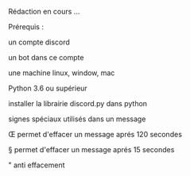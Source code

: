 Rédaction en cours ...

Prérequis :

un compte discord

un bot dans ce compte

une machine linux, window, mac

Python 3.6 ou supérieur

installer la librairie discord.py dans python

signes spéciaux utilisés dans un message

Œ permet d'effacer un message aprés 120 secondes

§ permet d'effacer un message aprés 15 secondes

" anti effacement


